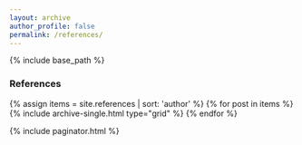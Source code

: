 ```yaml
---
layout: archive
author_profile: false
permalink: /references/
---
```


{% include base_path %}

<h3 class="archive__subtitle">References</h3>

{% assign items = site.references | sort: 'author' %}
{% for post in items %}
  {% include archive-single.html type="grid" %}
{% endfor %}

{% include paginator.html %}
